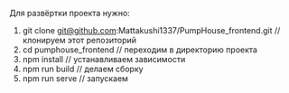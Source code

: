 Для развёртки проекта нужно:
1. git clone git@github.com:Mattakushi1337/PumpHouse_frontend.git // клонируем этот репозиторий
2. cd pumphouse_frontend // переходим в директорию проекта
3. npm install // устанавливаем зависимости
4. npm run build // делаем сборку
5. npm run serve // запускаем



